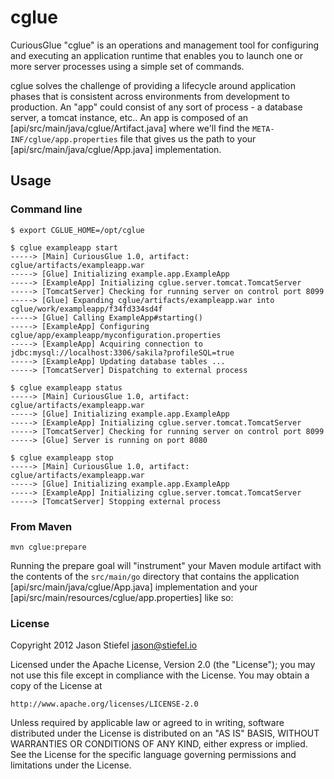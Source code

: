 cglue
=====

CuriousGlue "cglue" is an operations and management tool for configuring and executing an application runtime that
enables you to launch one or more server processes using a simple set of commands.

cglue solves the challenge of providing a lifecycle around application phases that is consistent across environments
from development to production. An "app" could consist of any sort of process - a database server, a tomcat instance,
etc.. An app is composed of an [api/src/main/java/cglue/Artifact.java] where we'll find the
`META-INF/cglue/app.properties` file that gives us the path to your [api/src/main/java/cglue/App.java] implementation.

Usage
-----

### Command line

    $ export CGLUE_HOME=/opt/cglue

    $ cglue exampleapp start
    -----> [Main] CuriousGlue 1.0, artifact: cglue/artifacts/exampleapp.war
    -----> [Glue] Initializing example.app.ExampleApp
    -----> [ExampleApp] Initializing cglue.server.tomcat.TomcatServer
    -----> [TomcatServer] Checking for running server on control port 8099
    -----> [Glue] Expanding cglue/artifacts/exampleapp.war into cglue/work/exampleapp/f34fd334sd4f
    -----> [Glue] Calling ExampleApp#starting()
    -----> [ExampleApp] Configuring cglue/app/exampleapp/myconfiguration.properties
    -----> [ExampleApp] Acquiring connection to jdbc:mysql://localhost:3306/sakila?profileSQL=true
    -----> [ExampleApp] Updating database tables ...
    -----> [TomcatServer] Dispatching to external process

    $ cglue exampleapp status
    -----> [Main] CuriousGlue 1.0, artifact: cglue/artifacts/exampleapp.war
    -----> [Glue] Initializing example.app.ExampleApp
    -----> [ExampleApp] Initializing cglue.server.tomcat.TomcatServer
    -----> [TomcatServer] Checking for running server on control port 8099
    -----> [Glue] Server is running on port 8080

    $ cglue exampleapp stop
    -----> [Main] CuriousGlue 1.0, artifact: cglue/artifacts/exampleapp.war
    -----> [Glue] Initializing example.app.ExampleApp
    -----> [ExampleApp] Initializing cglue.server.tomcat.TomcatServer
    -----> [TomcatServer] Stopping external process

### From Maven

    mvn cglue:prepare

Running the prepare goal will "instrument" your Maven module artifact with the contents of the `src/main/go` directory
that contains the application [api/src/main/java/cglue/App.java] implementation and your
[api/src/main/resources/cglue/app.properties] like so:













### License

Copyright 2012 Jason Stiefel <jason@stiefel.io>

Licensed under the Apache License, Version 2.0 (the "License");
you may not use this file except in compliance with the License.
You may obtain a copy of the License at

    http://www.apache.org/licenses/LICENSE-2.0

Unless required by applicable law or agreed to in writing, software
distributed under the License is distributed on an "AS IS" BASIS,
WITHOUT WARRANTIES OR CONDITIONS OF ANY KIND, either express or implied.
See the License for the specific language governing permissions and
limitations under the License.